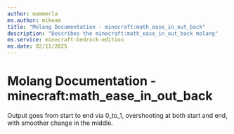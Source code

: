 ```yaml
---
author: mammerla
ms.author: mikeam
title: "Molang Documentation - minecraft:math_ease_in_out_back"
description: "Describes the minecraft:math_ease_in_out_back molang"
ms.service: minecraft-bedrock-edition
ms.date: 02/11/2025 
---
```


# Molang Documentation - minecraft:math_ease_in_out_back

Output goes from start to end via 0_to_1, overshooting at both start and end, with smoother change in the middle.

